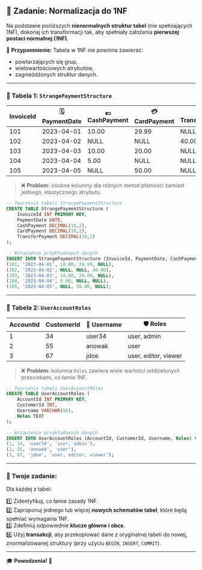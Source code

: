## 🧩 Zadanie: Normalizacja do 1NF

Na podstawie poniższych **nienormalnych struktur tabel** (nie spełniających 1NF), dokonaj ich transformacji tak, aby spełniały założenia **pierwszej postaci normalnej (1NF)**.

📌 **Przypomnienie:**
Tabela w 1NF nie powinna zawierać:
- powtarzających się grup,
- wielowartościowych atrybutów,
- zagnieżdżonych struktur danych.

---

### 📄 Tabela 1: `StrangePaymentStructure`

| InvoiceId | 🗓️ PaymentDate | 💵 CashPayment | 💳 CardPayment | 💸 TransferPayment |
|-----------|---------------|----------------|----------------|--------------------|
| 101       | 2023-04-01    | 10.00          | 29.99          | NULL               |
| 102       | 2023-04-02    | NULL           | NULL           | 40.00              |
| 103       | 2023-04-03    | 10.00          | 20.00          | NULL               |
| 104       | 2023-04-04    | 5.00           | NULL           | NULL               |
| 105       | 2023-04-05    | NULL           | 50.00          | NULL               |

> ❌ **Problem:** osobne kolumny dla różnych metod płatności zamiast jednego, elastycznego atrybutu.

```sql
-- Tworzenie tabeli StrangePaymentStructure
CREATE TABLE StrangePaymentStructure (
    InvoiceId INT PRIMARY KEY,
    PaymentDate DATE,
    CashPayment DECIMAL(10,2),
    CardPayment DECIMAL(10,2),
    TransferPayment DECIMAL(10,2)
);

-- Wstawienie przykładowych danych
INSERT INTO StrangePaymentStructure (InvoiceId, PaymentDate, CashPayment, CardPayment, TransferPayment) VALUES
(101, '2023-04-01', 10.00, 29.99, NULL),
(102, '2023-04-02', NULL, NULL, 40.00),
(103, '2023-04-03', 10.00, 20.00, NULL),
(104, '2023-04-04', 5.00, NULL, NULL),
(105, '2023-04-05', NULL, 50.00, NULL);
```

---

### 👤 Tabela 2: `UserAccountRoles`

| AccountId | CustomerId | 👥 Username | 🛡️ Roles               |
|-----------|------------|-------------|------------------------|
| 1         | 34         | user34      | user, admin            |
| 2         | 55         | anowak      | user                   |
| 3         | 67         | jdoe        | user, editor, viewer   |

> ❌ **Problem:** kolumna `Roles` zawiera wiele wartości oddzielonych przecinkami, co łamie 1NF.

```sql
-- Tworzenie tabeli UserAccountRoles
CREATE TABLE UserAccountRoles (
    AccountId INT PRIMARY KEY,
    CustomerId INT,
    Username VARCHAR(50),
    Roles TEXT
);

-- Wstawienie przykładowych danych
INSERT INTO UserAccountRoles (AccountId, CustomerId, Username, Roles) VALUES
(1, 34, 'user34', 'user, admin'),
(2, 55, 'anowak', 'user'),
(3, 67, 'jdoe', 'user, editor, viewer');
```

---

### 🎯 Twoje zadanie:
Dla każdej z tabel:

1️⃣ Zidentyfikuj, co łamie zasady 1NF.  
2️⃣ Zaproponuj jednego lub więcej **nowych schematów tabel**, które będą spełniać wymagania 1NF.  
3️⃣ Zdefiniuj odpowiednie **klucze główne i obce**.  
4️⃣ Użyj **transakcji**, aby przekopiować dane z oryginalnej tabeli do nowej, znormalizowanej struktury (przy użyciu `BEGIN`, `INSERT`, `COMMIT`).

---

🎓 **Powodzenia!** 💪

